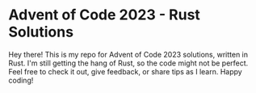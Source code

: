 # Advent of Code 2023 - Rust Solutions

Hey there! This is my repo for Advent of Code 2023 solutions, written in Rust. I'm still getting the hang of Rust, so the code might not be perfect. Feel free to check it out, give feedback, or share tips as I learn. Happy coding!